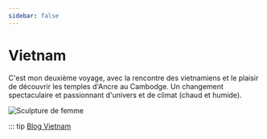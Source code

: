```yaml
---
sidebar: false
---
```


# Vietnam

C'est mon deuxième voyage, avec la rencontre des vietnamiens et le plaisir de découvrir les temples d'Ancre au Cambodge. Un changement spectaculaire et passionnant d'univers et de climat (chaud et humide).

<img :src="$withBase('/img/anchor.jpg')" alt="Sculpture de femme">

::: tip
[Blog Vietnam](http://vietnam.rouquin.me/)
